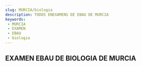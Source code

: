 ```yaml
---
slug: MURCIA/biologia
description: TODOS ENEXAMENS DE EBAU DE MURCIA
keywords:
 - MURCIA
 - EXAMEN
 - EBAU
 - biologia
---
```

## EXAMEN EBAU DE BIOLOGIA DE MURCIA
